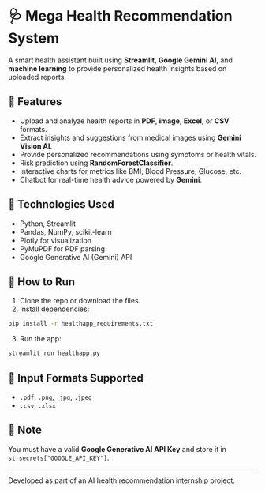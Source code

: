# 🩺 Mega Health Recommendation System

A smart health assistant built using **Streamlit**, **Google Gemini AI**, and **machine learning** to provide personalized health insights based on uploaded reports.

## 🚀 Features

- Upload and analyze health reports in **PDF**, **image**, **Excel**, or **CSV** formats.
- Extract insights and suggestions from medical images using **Gemini Vision AI**.
- Provide personalized recommendations using symptoms or health vitals.
- Risk prediction using **RandomForestClassifier**.
- Interactive charts for metrics like BMI, Blood Pressure, Glucose, etc.
- Chatbot for real-time health advice powered by **Gemini**.

## 🧰 Technologies Used

- Python, Streamlit
- Pandas, NumPy, scikit-learn
- Plotly for visualization
- PyMuPDF for PDF parsing
- Google Generative AI (Gemini) API

## 📂 How to Run

1. Clone the repo or download the files.
2. Install dependencies:

```bash
pip install -r healthapp_requirements.txt
```

3. Run the app:

```bash
streamlit run healthapp.py
```

## 📌 Input Formats Supported

- `.pdf`, `.png`, `.jpg`, `.jpeg`
- `.csv`, `.xlsx`

## 🔐 Note

You must have a valid **Google Generative AI API Key** and store it in `st.secrets["GOOGLE_API_KEY"]`.

---

Developed as part of an AI health recommendation internship project.
